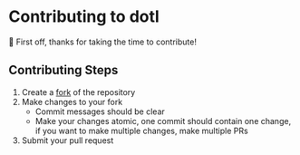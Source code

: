   # Contributing to dotl
  🎉 First off, thanks for taking the time to contribute!
  ## Contributing Steps
  1. Create a [fork](https://docs.github.com/en/pull-requests/collaborating-with-pull-requests/working-with-forks/fork-a-repo) of the repository
  2. Make changes to your fork
      * Commit messages should be clear
      * Make your changes atomic, one commit should contain one change, if you want to make multiple changes, make multiple PRs
  4. Submit your pull request
